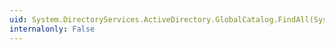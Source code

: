 ```yaml
---
uid: System.DirectoryServices.ActiveDirectory.GlobalCatalog.FindAll(System.DirectoryServices.ActiveDirectory.DirectoryContext,System.String)
internalonly: False
---
```

